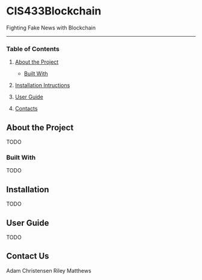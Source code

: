 # CIS433Blockchain
 Fighting Fake News with Blockchain

-----------
### Table of Contents

1. [About the Project](#about-the-project)

	- [Built With](#built-with)

2. [Installation Intructions](#installation)

3. [User Guide](#user-guide)

4. [Contacts](#contacts)

## About the Project
TODO

### Built With
TODO

## Installation
TODO

## User Guide
TODO

## Contact Us
Adam Christensen
Riley Matthews